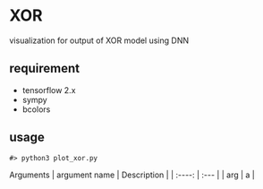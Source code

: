 # XOR
visualization for output of XOR model using DNN 

## requirement
- tensorflow 2.x
- sympy
- bcolors

## usage
```shell
#> python3 plot_xor.py
```
Arguments
| argument name | Description |
| :----:        | :---        |
| arg           | a           |
